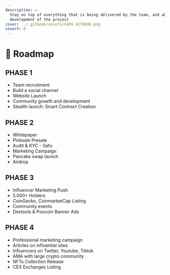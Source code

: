 ```yaml
---
description: >-
  Stay on top of everything that is being delivered by the team, and about the
  development of the project
cover: ../.gitbook/assets/CAPA GITBOOK.png
coverY: 0
---
```


# 🐶 Roadmap

## PHASE 1

* Team recruitment
* Build a social channel
* Website Launch
* Community growth and development
* Stealth launch: Smart Contract Creation

## PHASE 2

* Whitepaper
* Pinksale Presale
* Audit & KYC - Safu
* Marketing Campaign
* Pancake swap launch
* Airdrop

## PHASE 3

* Influencer Marketing Push
* 5.000+ Holders
* CoinGecko, CoinmarketCap Listing
* Community events
* Dextools & Poocoin Banner Ads

## PHASE 4

* Professional marketing campaign
* Articles on influential sites
* Influencers on Twitter, Youtube, Tiktok
* AMA with large crypto community
* NFTs Collection Release
* CEX Exchanges Listing
